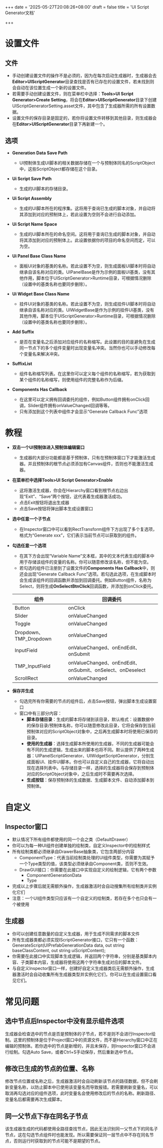 +++
date = '2025-05-27T20:08:26+08:00'
draft = false
title = 'UI Script Generator文档'

+++



# 设置文件

## 文件

* 手动创建设置文件的操作不是必须的，因为在每次启动生成器时，生成器会去**Editor>UIScriptGenerator**目录查找是否有已存在的设置文件，若未找到则会自动在该位置生成一个新的设置文件。
* 若需要手动创建设置文件，则在菜单栏中选择：**Tools>UI Script Generator>Create Setting**，将会在**Editor>UIScriptGenerator**目录下创建UIScriptGeneratorSetting.asset文件，其中包含了生成器所需的所有设置数据。
* 设置文件的保存目录是固定的，若你将设置文件转移到其他目录，则生成器会在**Editor>UIScriptGenerator**目录下再新建一个。

## 选项

* **Generation Data Save Path**
  * UI预制体生成UI脚本的相关数据存储在一个与预制体同名的ScriptObject中，这些ScriptObject都存储在这个目录。
* **Ui Script Save Path**

  * 生成的UI脚本的存储目录。
* **Ui Script Assembly**

  * 生成的UI脚本所在的程序集。这将用于查询已生成的脚本对象，并自动将其添加到对应的预制体上，若此设置为空则不会进行自动添加。
* **Ui Script Name Space**

  * 生成的UI脚本所在的命名空间。这将用于查询已生成的脚本对象，并自动将其添加到对应的预制体上。此设置依据你的项目的命名空间而定，可以为空。
* **Ui Panel Base Class Name**

  * 面板UI对象的基类的名称。若此设置不为空，则生成面板UI脚本时将自动继承自该名称对应的类。UIPanelBase是作为示例的面板UI基类，没有其他作用，脚本位于UIScriptGenerator>Runtime目录，可根据情况删除（设置中的基类名称也要同步删除）。
* **Ui Widget Base Class Name**

  * 挂件UI对象的基类的名称。若此设置不为空，则生成挂件UI脚本时将自动继承自该名称对应的类。UIWidgetBase是作为示例的挂件UI基类，没有其他作用，脚本位于UIScriptGenerator>Runtime目录，可根据情况删除（设置中的基类名称也要同步删除）。
* **Add Suffix**

  * 是否在变量名之后添加对应组件的名称缩写。此设置的目的是避免在生成同一节点下的多个组件变量时出现变量名冲突。当然你也可以手动修改每个变量名来解决冲突。
* **SuffixList**

  * 组件名称缩写列表。在这里你可以定义每个组件的名称缩写，若为获取到某个组件的名称缩写，则使用组件的完整名称作为后缀。
* **Components Has Callback**
  * 在这里可以定义拥有回调委托的组件，例如Button组件拥有onClick回调，Slider组件拥有onValueChanged回调等等。
  * 只有添加到这个列表中组件才会显示“Generate Callback Func”选项

# 教程

* **双击一个UI预制体进入预制体编辑窗口**

  * 生成器的大部分功能都是基于预制体，只有在预制体窗口下才能激活生成器。并且预制体的根节点必须添加有Canvas组件，否则也不能激活生成器。

* **在菜单栏中选择Tools>UI Script Generator>Enable**

  * 这将激活生成器，你会在Hierarchy窗口看到根节点右边出现“Exit”、“Save”两个按钮，这代表着生成器激活成功。
  * 点击Exit按钮将退出生成器
  * 点击Save按钮将弹出脚本生成设置窗口

* **选中任意一个子节点**

  * 在Inspector窗口中可以看到RectTransform组件下方出现了多个复选项，格式为“Generate xxx”，它们表示当前节点可以获取到的组件。

* **勾选任意一个选项**

  * 在其下方会出现“Variable Name”文本框，其中的文本代表生成的脚本中用于存储该组件的变量的名称。你可以随意修改该名称，但不能为空。
  * 若勾选的组件已注册到了设置文件的**Components Has Callback**中，则还会出现“Generate Callback Func”选项。若勾选此选项，在生成脚本时会生成该组件的回调函数并添加到回调委托。例如Button组件，名称为Select，则将生成**OnSelectBtnClick**回调函数，并添加到onClick委托。

  | 组件                   | 回调委托                                                  |
  | ---------------------- | --------------------------------------------------------- |
  | Button                 | onClick                                                   |
  | Slider                 | onValueChanged                                            |
  | Toggle                 | onValueChanged                                            |
  | Dropdown、TMP_Dropdown | onValueChanged                                            |
  | InputField             | onValueChanged、onEndEdit、onSubmit                       |
  | TMP_InputField         | onValueChanged、onEndEdit、onSubmit、onSelect、onDeselect |
  | ScrollRect             | onValueChanged                                            |

* **保存并生成**

  * 勾选完所有你需要的节点的组件后，点击Save按钮，弹出脚本生成设置窗口
  * 窗口中有三部分内容：
    * **脚本存储目录**：生成的脚本将存储到该目录，默认格式：设置数据中的保存目录/预制体名称，你可以随意修改此目录，它将会保存到当前预制体对应的ScriptObject对象中，之后再生成脚本时将使用已保存的目录。
    * **使用的生成器**：选择生成脚本所使用的生成器，不同的生成器可能会有不同的生成逻辑，生成出来的脚本也将不同。默认提供了两种生成器：UIPanelScriptGenerator、UIWidgetScriptGenerator，分别生成面板UI、挂件UI脚本。你也可以自定义自己的生成器，它将自动出现在选择列表中。与存储目录一样，选择的生成器将会保存到预制体对应的ScriptObject对象中，之后生成时不需要再次选择。
    * **生成按钮**：保存预制体的生成数据、生成脚本文件、自动添加脚本到预制体。

# 自定义

## Inspector窗口

* 默认情况下所有组件都使用的同一个会之类（DefaultDrawer）
* 你可以为每一种UI组件创建单独的绘制类，自定义Inspector中的绘制样式
* 所有绘制类都必须继承自DrawerBase抽象类，它包含两部分内容
  * ComponentType：代表当前绘制类处理的UI组件类型，你需要为其赋予一个Type类型的值，该类型必须继承自Component类，否则不生效。
  * DrawGUI接口：你需要在此接口中实现自定义的绘制逻辑，它有两个参数
    * ComponentGenerationData
    * Type
* 完成以上步骤后就无需额外操作，生成器激活时会自动搜集所有绘制类并实例化它们
* 注意：一个UI组件类型只应该有一个自定义的绘制类，若存在多个也只会有一个被使用

## 生成器

* 你可以创建任意数量的自定义生成器，用于生成不同需求的脚本文件
* 所有生成器类都必须实现IScriptGenerator接口，它只有一个函数：GenerateScript(UIPrefabGenerationData data, out string baseClassContent, out string uiScriptContent);
* 你需要在此接口中实现脚本生成逻辑，并返回两个字符串，分别是基类脚本内容、子类脚本内容，生成器将使用这两个字符串生成对应的脚本文件。
* 与自定义Inspector窗口一样，创建好自定义生成器类后无需额外操作，生成器激活时会自动收集所有生成器类型并实例化它们，你可以在生成设置窗口看见它们。

# 常见问题

## 选中节点后Inspector中没有显示组件选项

生成器会检查选中的节点是否是预制体的子节点，若不是则不会进行Inspector绘制。这里的预制体是位于Project窗口中的资源文件，而不是Hierarchy窗口中正在编辑的预制体。若你选中的节点是新增的，并且未保存，则Inspector窗口不会进行绘制。勾选Auto Save，或者Ctrl+S手动保存，然后重新选中节点。

## 修改已生成的节点的位置、名称

修改节点位置或名称之后，生成器激活时会自动刷新该节点的路径数据，但不会刷新变量名称，以防止脚本中已使用该变量名而导致报错。若需要刷新变量名，可以取消再勾选对应的组件选项，此时变量名会使用修改后的节点的名称。刷新路径、变量名后都需要再次生成脚本。

## 同一父节点下存在同名子节点

该生成器生成的代码都使用全路径查找节点，因此无法识别同一父节点下的同名子节点，这在勾选节点组件时也能发现。所以需要保证同一层节点中不存在同名节点，否则运行时获取到的节点可能不是期望的节点。
